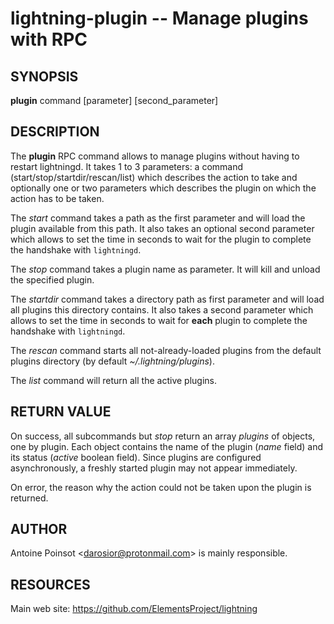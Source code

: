 lightning-plugin -- Manage plugins with RPC
===========================================

SYNOPSIS
--------

**plugin** command \[parameter\] \[second\_parameter\]

DESCRIPTION
-----------

The **plugin** RPC command allows to manage plugins without having to
restart lightningd. It takes 1 to 3 parameters: a command
(start/stop/startdir/rescan/list) which describes the action to take and
optionally one or two parameters which describes the plugin on which the
action has to be taken.

The *start* command takes a path as the first parameter and will load the
plugin available from this path. It also takes an optional second parameter
which allows to set the time in seconds to wait for the plugin to complete
the handshake with `lightningd`.

The *stop* command takes a plugin name as parameter. It will kill and
unload the specified plugin.

The *startdir* command takes a directory path as first parameter and will
load all plugins this directory contains. It also takes a second parameter
which allows to set the time in seconds to wait for __each__ plugin to
complete the handshake with `lightningd`.

The *rescan* command starts all not-already-loaded plugins from the
default plugins directory (by default *~/.lightning/plugins*).

The *list* command will return all the active plugins.

RETURN VALUE
------------

On success, all subcommands but *stop* return an array *plugins* of
objects, one by plugin.
Each object contains the name of the plugin (*name* field) and its
status (*active* boolean field). Since plugins are configured
asynchronously, a freshly started plugin may not appear immediately.

On error, the reason why the action could not be taken upon the
plugin is returned.

AUTHOR
------

Antoine Poinsot <<darosior@protonmail.com>> is mainly responsible.

RESOURCES
---------

Main web site: <https://github.com/ElementsProject/lightning>
